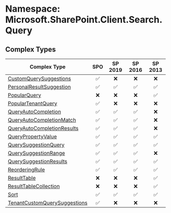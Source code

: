 # Namespace: Microsoft.SharePoint.Client.Search.Query

## Complex Types

Complex Type | SPO | SP 2019 | SP 2016 | SP 2013
----------|:---:|:-------:|:-------:|:-------:
[CustomQuerySuggestions](./ComplexTypes/CustomQuerySuggestions.md) | ✅ | ❌ | ❌ | ❌
[PersonalResultSuggestion](./ComplexTypes/PersonalResultSuggestion.md) | ✅ | ✅ | ✅ | ✅
[PopularQuery](./ComplexTypes/PopularQuery.md) | ❌ | ❌ | ❌ | ✅
[PopularTenantQuery](./ComplexTypes/PopularTenantQuery.md) | ✅ | ❌ | ❌ | ❌
[QueryAutoCompletion](./ComplexTypes/QueryAutoCompletion.md) | ✅ | ✅ | ✅ | ❌
[QueryAutoCompletionMatch](./ComplexTypes/QueryAutoCompletionMatch.md) | ✅ | ✅ | ✅ | ❌
[QueryAutoCompletionResults](./ComplexTypes/QueryAutoCompletionResults.md) | ✅ | ✅ | ✅ | ❌
[QueryPropertyValue](./ComplexTypes/QueryPropertyValue.md) | ✅ | ✅ | ✅ | ✅
[QuerySuggestionQuery](./ComplexTypes/QuerySuggestionQuery.md) | ✅ | ✅ | ✅ | ✅
[QuerySuggestionRange](./ComplexTypes/QuerySuggestionRange.md) | ✅ | ✅ | ✅ | ❌
[QuerySuggestionResults](./ComplexTypes/QuerySuggestionResults.md) | ✅ | ✅ | ✅ | ✅
[ReorderingRule](./ComplexTypes/ReorderingRule.md) | ✅ | ✅ | ✅ | ✅
[ResultTable](./ComplexTypes/ResultTable.md) | ❌ | ❌ | ❌ | ✅
[ResultTableCollection](./ComplexTypes/ResultTableCollection.md) | ❌ | ❌ | ❌ | ✅
[Sort](./ComplexTypes/Sort.md) | ✅ | ✅ | ✅ | ✅
[TenantCustomQuerySuggestions](./ComplexTypes/TenantCustomQuerySuggestions.md) | ✅ | ❌ | ❌ | ❌